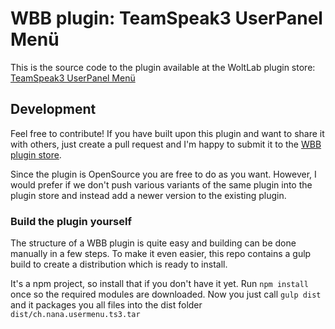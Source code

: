 # WBB plugin: TeamSpeak3 UserPanel Menü

This is the source code to the plugin available at the WoltLab plugin store: [TeamSpeak3 UserPanel Menü](https://pluginstore.woltlab.com/file/2229-teamspeak3-userpanel-men%C3%BC/)


## Development

Feel free to contribute! If you have built upon this plugin and want to share it with others, just create a pull request and I'm happy to submit it to the [WBB plugin store](https://pluginstore.woltlab.com/).

Since the plugin is OpenSource you are free to do as you want. However, I would prefer if we don't push various variants of the same plugin into the plugin store and instead add a newer version to the existing plugin.

### Build the plugin yourself

The structure of a WBB plugin is quite easy and building can be done manually in a few steps.
To make it even easier, this repo contains a gulp build to create a distribution which is ready to install.

It's a npm project, so install that if you don't have it yet. Run `npm install` once so the required modules are downloaded.
Now you just call `gulp dist` and it packages you all files into the dist folder `dist/ch.nana.usermenu.ts3.tar`


